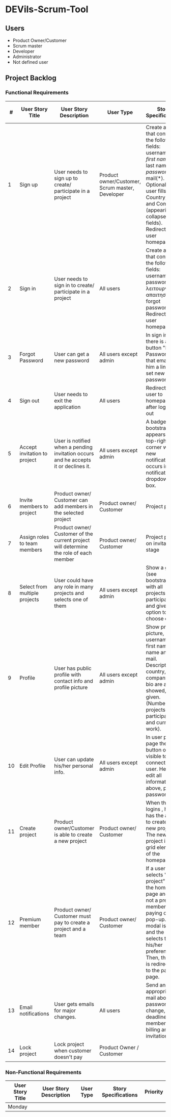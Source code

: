 # DEVils-Scrum-Tool

## Users

- Product Owner/Customer
- Scrum master
- Developer
- Administrator
- Not defined user



## Project Backlog

### Functional Requirements
| #  | User Story Title              | User Story Description                                                                | User Type                                       | Story Specifications                                                                                                                                                                                                              | Priority | Non-functional Requirements |
|----|-------------------------------|---------------------------------------------------------------------------------------|-------------------------------------------------|-----------------------------------------------------------------------------------------------------------------------------------------------------------------------------------------------------------------------------------|----------|-----------------------------|
| 1  | Sign up                       | User needs to sign up to create/ participate in a project                             | Product owner/Customer, Scrum master, Developer | Create a form that contains the following fields: username(*), first name(*), last name(*), password(*), mail(*). Optionally user fills out Country, Job and Company (appearing as collapsed fields). Redirects to user homepage. | High     |                             |
| 2  | Sign in                       | User needs to sign in to create/ participate in a project                             | All users                                       | Create a form that contains the following fields: username , password. (μη λειτουργική απαιτηση forgot password). Redirects to user homepage.                                                                                     | High     |                             |
| 3  | Forgot Password               | User can get a new password                                                           | All users except admin                          | In sign in form, there is a button "Forgot Password" that emails him a link to set new password.                                                                                                                                  | Medium   |                             |
| 4  | Sign out                      | User needs to exit the application                                                    | All users                                       | Redirect the user to homepage after logging out                                                                                                                                                                                   | High     |                             |
| 5  | Accept invitation to project  | User is notified when a pending invitation occurs and he accepts it or declines it.   | All users except admin                          | A badge (see bootstrap) appears in the top-right corner when a new notification occurs in a notification dropdown box.                                                                                                            | High     |                             |
| 6  | Invite members to project     | Product owner/ Customer can add members in the selected project                       | Product owner/ Customer                         | Project page                                                                                                                                                                                                                      | High     |                             |
| 7  | Assign roles to team members  | Product owner/ Customer of the current project will determine the role of each member | Product owner/ Customer                         | Project page on invitation stage                                                                                                                                                                                                  | High     |                             |
| 8  | Select from multiple projects | User could have any role in many projects and selects one of them                     | All users except admin                          | Show a grid (see bootstrap) with all projects he participates and gives the option to choose one.                                                                                                                                 | High     |                             |
| 9  | Profile                       | User has public profile with contact info and profile picture                         | All users except admin                          | Show profile picture, username, first name, last name and mail. Description, country, job company and bio are also showed, if given. (Number of projects he participates, and current work).                                      | High     |                             |
| 10 | Edit Profile                  | User can update his/her personal info.                                                | All users except admin                          | In user profile page there is a button only visible to the connected user. He can edit all information above, plus password.                                                                                                      | High     |                             |
| 11 | Create project                | Product owner/Customer is able to create a new project                                | Product owner/ Customer                         | When the user logins , he/she has the ability to create a new project. The new project is a grid element of the homepage.                                                                                                         | High     |                             |
| 12 | Premium member                | Product owner/ Customer must pay to create a project and a team                       | Product owner/ Customer                         | If a user selects "new project" from the home page and is not a premium member, paying options pop-up. The modal is a grid and the user selects the his/her preference. Then, the user is redirected to the paying page.          | High     |                             |
| 13 | Email notifications           | User gets emails for major changes.                                                   | All users                                       | Send an appropriate mail about: password change, deadlines, membership, billing and invitations.                                                                                                                                  | Medium   |                             |
| 14 | Lock project                  | Lock project when customer doesn't pay                                                | Product Owner / Customer                        |                                                                                                                                                                                                                                   | Medium   |                             |
### Non-Functional Requirements

| User Story Title | User Story Description | User Type | Story Specifications | Priority | 
| -----------------|------------------------|-----------|----------------------|----------|
| Monday           |                        |           |                      |          |
